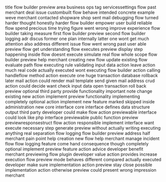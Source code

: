 title flow builder preview area business ops tag servicessettings flow past merchant deal issue custombuilt flow behave intended concrete example weve merchant contacted shopware shop sent mail debugging flow turned harder thought honestly harder flow builder empower user build reliable flow spend precious time trying figure went wrong improve experience flow builder taking measure first flow builder preview second flow builder logging adr discus former one plan internally latter one wont get much attention also address different issue flow went wrong past user able preview flow get understanding flow executes preview display step happening inside flow doesnt execute simulate real flow whole scope flow builder preview help merchant creating new flow update existing flow evaluate path flow executing rule validating input data action leave action much real code actually executed wont executing flow builder action calling handleflow method action execute one huge transaction database rollback later mail action could render mail template send given mail address crud action could decide want check input data open transaction roll back preview optional third party provide functionality important note change existing new action implement preview functionality implementing completely optional action implement new feature marked skipped inside administration new core interface core interface defines data structure output third party developer could make flow action previewable interface could look like php interface previewable public function preview previewresponsestruct flow action responsible implement interface want execute necessary step generate preview without actually writing executing anything real separation flow logging flow builder preview address half merchant pain point help creation new flow help merchant manage incident flow flow logging feature come hand consequence though completely optional implement preview feature action advice developer benefit merchant previewing flow plugin developer value action provides increase execution flow preview mode behaves different compared actually executed developer make sure implementation action preview stay close possible implementation action otherwise preview could present wrong impression merchant